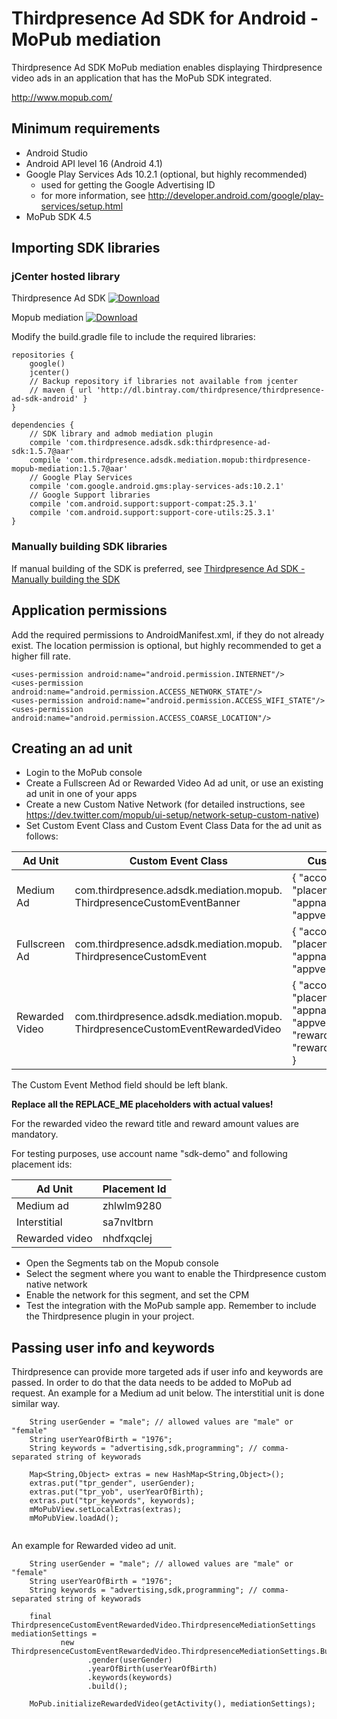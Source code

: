 # Thirdpresence Ad SDK for Android - MoPub mediation

Thirdpresence Ad SDK MoPub mediation enables displaying Thirdpresence video ads in an application that has the MoPub SDK integrated.

http://www.mopub.com/

## Minimum requirements

- Android Studio
- Android API level 16 (Android 4.1)
- Google Play Services Ads 10.2.1 (optional, but highly recommended)
    - used for getting the Google Advertising ID
    - for more information, see http://developer.android.com/google/play-services/setup.html
- MoPub SDK 4.5

## Importing SDK libraries

### jCenter hosted library

Thirdpresence Ad SDK
[ ![Download](https://api.bintray.com/packages/thirdpresence/thirdpresence-ad-sdk-android/com.thirdpresence.adsdk.sdk/images/download.svg) ](https://bintray.com/thirdpresence/thirdpresence-ad-sdk-android/com.thirdpresence.adsdk.sdk/_latestVersion)

Mopub mediation
[ ![Download](https://api.bintray.com/packages/thirdpresence/thirdpresence-ad-sdk-android/com.thirdpresence.adsdk.mediation.mopub/images/download.svg) ](https://bintray.com/thirdpresence/thirdpresence-ad-sdk-android/com.thirdpresence.adsdk.mediation.mopub/_latestVersion)

Modify the build.gradle file to include the required libraries:
```
repositories {
    google()
    jcenter()
    // Backup repository if libraries not available from jcenter
    // maven { url 'http://dl.bintray.com/thirdpresence/thirdpresence-ad-sdk-android' }
}

dependencies {
	// SDK library and admob mediation plugin
    compile 'com.thirdpresence.adsdk.sdk:thirdpresence-ad-sdk:1.5.7@aar'
    compile 'com.thirdpresence.adsdk.mediation.mopub:thirdpresence-mopub-mediation:1.5.7@aar'
    // Google Play Services 
    compile 'com.google.android.gms:play-services-ads:10.2.1'
    // Google Support libraries
    compile 'com.android.support:support-compat:25.3.1'
    compile 'com.android.support:support-core-utils:25.3.1'
}
```

### Manually building SDK libraries

If manual building of the SDK is preferred, see [Thirdpresence Ad SDK - Manually building the SDK](../thirdpresence-ad-sdk/#manually-building-the-sdk)

## Application permissions

Add the required permissions to AndroidManifest.xml, if they do not already exist.
The location permission is optional, but highly recommended to get a higher fill rate.
```
<uses-permission android:name="android.permission.INTERNET"/> 
<uses-permission android:name="android.permission.ACCESS_NETWORK_STATE"/>
<uses-permission android:name="android.permission.ACCESS_WIFI_STATE"/>
<uses-permission android:name="android.permission.ACCESS_COARSE_LOCATION"/>

```

## Creating an ad unit

- Login to the MoPub console
- Create a Fullscreen Ad or Rewarded Video Ad ad unit, or use an existing ad unit in one of your apps
- Create a new Custom Native Network (for detailed instructions, see https://dev.twitter.com/mopub/ui-setup/network-setup-custom-native)
- Set Custom Event Class and Custom Event Class Data for the ad unit as follows:

| Ad Unit | Custom Event Class | Custom Event Class Data |
| --- | --- | --- |
| Medium Ad | com.thirdpresence.adsdk.mediation.mopub. ThirdpresenceCustomEventBanner | { "account":"REPLACE_ME", "placementid":"REPLACE_ME", "appname":"REPLACE_ME", "appversion":"REPLACE_ME"} |
| Fullscreen Ad | com.thirdpresence.adsdk.mediation.mopub. ThirdpresenceCustomEvent | { "account":"REPLACE_ME", "placementid":"REPLACE_ME", "appname":"REPLACE_ME", "appversion":"REPLACE_ME"} |
| Rewarded Video | com.thirdpresence.adsdk.mediation.mopub. ThirdpresenceCustomEventRewardedVideo | { "account":"REPLACE_ME", "placementid":"REPLACE_ME", "appname":"REPLACE_ME", "appversion":"REPLACE_ME", "rewardtitle":"REPLACE_ME", "rewardamount":"REPLACE_ME" }  |

The Custom Event Method field should be left blank.

**Replace all the REPLACE_ME placeholders with actual values!**

For the rewarded video the reward title and reward amount values are mandatory.

For testing purposes, use account name "sdk-demo" and following placement ids:
 
|  Ad Unit | Placement Id | 
| --- | --- |
| Medium ad | zhlwlm9280 | 
| Interstitial | sa7nvltbrn |
| Rewarded video | nhdfxqclej |

- Open the Segments tab on the Mopub console
- Select the segment where you want to enable the Thirdpresence custom native network
- Enable the network for this segment, and set the CPM
- Test the integration with the MoPub sample app. Remember to include the Thirdpresence plugin in your project.

## Passing user info and keywords

Thirdpresence can provide more targeted ads if user info and keywords are passed. In order to do that the data needs to be added to MoPub ad request.
An example for a Medium ad unit below. The interstitial unit is done similar way.
```
    String userGender = "male"; // allowed values are "male" or "female"
    String userYearOfBirth = "1976";
    String keywords = "advertising,sdk,programming"; // comma-separated string of keyworads

    Map<String,Object> extras = new HashMap<String,Object>();
    extras.put("tpr_gender", userGender);
    extras.put("tpr_yob", userYearOfBirth);
    extras.put("tpr_keywords", keywords);
    mMoPubView.setLocalExtras(extras);
    mMoPubView.loadAd();
        
```

An example for Rewarded video ad unit.
```
    String userGender = "male"; // allowed values are "male" or "female"
    String userYearOfBirth = "1976";
    String keywords = "advertising,sdk,programming"; // comma-separated string of keyworads

    final ThirdpresenceCustomEventRewardedVideo.ThirdpresenceMediationSettings mediationSettings =
           new ThirdpresenceCustomEventRewardedVideo.ThirdpresenceMediationSettings.Builder()
                 .gender(userGender)
                 .yearOfBirth(userYearOfBirth)
                 .keywords(keywords)
                 .build();

    MoPub.initializeRewardedVideo(getActivity(), mediationSettings);
```